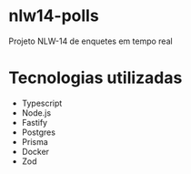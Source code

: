 # nlw14-polls
Projeto NLW-14 de enquetes em tempo real

# Tecnologias utilizadas
- Typescript
- Node.js
- Fastify
- Postgres
- Prisma
- Docker
- Zod
